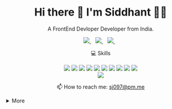 <h1 align='center'>
  Hi there 👋 I'm Siddhant 👨‍💻
</h1>

<p align='center'>
  A FrontEnd Devloper Developer from India.
</p>



<p align='center'>
 
  <a href="https://www.linkedin.com/in/sidd97/">
    <img src="https://img.shields.io/badge/linkedin-%230077B5.svg?&style=for-the-badge&logo=linkedin&logoColor=white" />
  </a>&nbsp;&nbsp;
  <a href="https://instagram.com/royj97">
    <img src="https://img.shields.io/badge/instagram-%23E4405F.svg?&style=for-the-badge&logo=instagram&logoColor=white" />        
  </a>&nbsp;&nbsp;
  <a href="https://medium.com/@royfs">
    <img src="https://img.shields.io/badge/medium-%2312100E.svg?&style=for-the-badge&logo=medium&logoColor=white" />        
  </a>&nbsp;&nbsp;
  
</p>

<p align='center'>
  💻 Skills<br/><br/>
<img   src="https://img.shields.io/badge/html5%20-%23E34F26.svg?&style=for-the-badge&logo=html5&logoColor=white" />
<img   src="https://img.shields.io/badge/css3%20-%231572B6.svg?&style=for-the-badge&logo=css3&logoColor=white" />
<img   src="https://img.shields.io/badge/sass%20-%23CC6699.svg?&style=for-the-badge&logo=sass&logoColor=white" />
<img   src="https://img.shields.io/badge/javascript-%23F7DF1E.svg?&style=for-the-badge&logo=javascript&logoColor=black" />
<img   src="https://img.shields.io/badge/react%20-%2320232a.svg?&style=for-the-badge&logo=react&logoColor=%2361DAFB" />
<img   src="https://img.shields.io/badge/material%20ui%20-%230081CB.svg?&style=for-the-badge&logo=material-ui&logoColor=white" />
<img   src="https://img.shields.io/badge/redux%20-%23593d88.svg?&style=for-the-badge&logo=redux&logoColor=white" />
<img   src="https://img.shields.io/badge/react_router%20-CA4245.svg?&style=for-the-badge&logo=react-router&logoColor=white" />
<img   src="https://img.shields.io/badge/styled_components%20-DB7093.svg?&style=for-the-badge&logo=styled-components&logoColor=white" />
<img   src="https://img.shields.io/badge/typescript%20-%23007ACC.svg?&style=for-the-badge&logo=typescript&logoColor=white" /><br>
<img   src="https://img.shields.io/badge/github%20-%23181717.svg?&style=for-the-badge&logo=github&logoColor=white" />

 </p>

<p align='center'>
  📫 How to reach me: <a href='mailto:sj097@pm.me'>sj097@pm.me</a>
</p>

<details>
  <summary>More</summary>


## Education

- 📖 **Masters of Computer Application**\
📆 2018 - 2020\
📍 **Manipal Institute of Technology** - Manipal, Karnataka, India

## Experience

- 👨‍💻 **ReactJs Devloper**\
📆 11/2020 - Present\
📍 **Blisky** - Remote

- 👨‍💻 **Full Stack Devloper Intern**\
📆 07/2020 - 10/2020\
📍 **Vidyalai** - Chennai, India

- 👨‍💻 **Front End Developer Intern**\
📆 12/2019 - 06/2020\
📍 **ConfirmTkt** - Bangalore, India


## Operating Systems
<img align="left" src="https://img.shields.io/badge/Ubuntu-E95420?logo=ubuntu&logoColor=white" />
<img align="left" src="https://img.shields.io/badge/Windows-0078D6?logo=windows&logoColor=white" />
<br></br>


## Language
 <img align="center" src="https://img.shields.io/badge/Hindi-Native-Green" />
 <img align="center" src="https://img.shields.io/badge/English-Fluent-Green" />
<!--<img align="right" src="https://img.shields.io/badge/Italian-mother tongue-green?logo=data:image/svg%2bxml;base64,PHN2ZyB4bWxucz0iaHR0cDovL3d3dy53My5vcmcvMjAwMC9zdmciIGlkPSJmbGFnLWljb24tY3NzLWl0IiB2aWV3Qm94PSIwIDAgNjQwIDQ4MCI+DQogIDxnIGZpbGwtcnVsZT0iZXZlbm9kZCIgc3Ryb2tlLXdpZHRoPSIxcHQiPg0KICAgIDxwYXRoIGZpbGw9IiNmZmYiIGQ9Ik0wIDBoNjQwdjQ4MEgweiIvPg0KICAgIDxwYXRoIGZpbGw9IiMwMDkyNDYiIGQ9Ik0wIDBoMjEzLjN2NDgwSDB6Ii8+DQogICAgPHBhdGggZmlsbD0iI2NlMmIzNyIgZD0iTTQyNi43IDBINjQwdjQ4MEg0MjYuN3oiLz4NCiAgPC9nPg0KPC9zdmc+" /> -->



</details>
